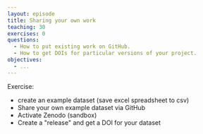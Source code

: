 ```yaml
---
layout: episode
title: Sharing your own work
teaching: 30
exercises: 0
questions:
  - How to put existing work on GitHub.
  - How to get DOIs for particular versions of your project.
objectives:
  - ...
---
```


Exercise:
- create an example dataset (save excel spreadsheet to csv)
- Share your own example dataset via GitHub
- Activate Zenodo (sandbox)
- Create a "release" and get a DOI for your dataset
